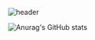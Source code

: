 ![header](https://capsule-render.vercel.app/api?type=venom&color=auto&height=300&section=header&text=Welcome+!%JaeHwan's+%GitHub&fontSize=45)

![Anurag's GitHub stats](https://github-readme-stats.vercel.app/api?username=rekindle402&show_icons=true&theme=gotham)
